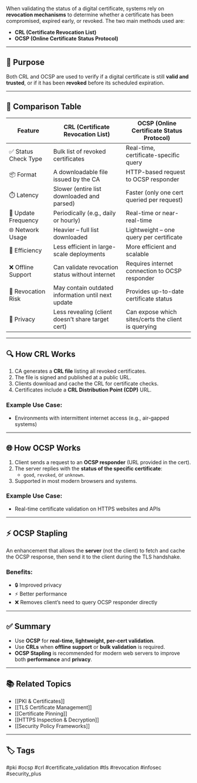 When validating the status of a digital certificate, systems rely on **revocation mechanisms** to determine whether a certificate has been compromised, expired early, or revoked. The two main methods used are:

- **CRL (Certificate Revocation List)**
- **OCSP (Online Certificate Status Protocol)**

---

## 🎯 Purpose

Both CRL and OCSP are used to verify if a digital certificate is still **valid and trusted**, or if it has been **revoked** before its scheduled expiration.

---

## 🧾 Comparison Table

| Feature               | CRL (Certificate Revocation List)                        | OCSP (Online Certificate Status Protocol)             |
|------------------------|----------------------------------------------------------|--------------------------------------------------------|
| ✅ Status Check Type   | Bulk list of revoked certificates                        | Real-time, certificate-specific query                 |
| 📦 Format              | A downloadable file issued by the CA                     | HTTP-based request to OCSP responder                  |
| ⏱️ Latency             | Slower (entire list downloaded and parsed)               | Faster (only one cert queried per request)            |
| 🔄 Update Frequency    | Periodically (e.g., daily or hourly)                     | Real-time or near-real-time                           |
| 🌐 Network Usage       | Heavier – full list downloaded                           | Lightweight – one query per certificate               |
| 🧠 Efficiency          | Less efficient in large-scale deployments                | More efficient and scalable                           |
| ❌ Offline Support     | Can validate revocation status without internet          | Requires internet connection to OCSP responder        |
| 📛 Revocation Risk     | May contain outdated information until next update       | Provides up-to-date certificate status                |
| 🔐 Privacy             | Less revealing (client doesn’t share target cert)        | Can expose which sites/certs the client is querying   |

---

## 🔍 How CRL Works

1. CA generates a **CRL file** listing all revoked certificates.
2. The file is signed and published at a public URL.
3. Clients download and cache the CRL for certificate checks.
4. Certificates include a **CRL Distribution Point (CDP)** URL.

### Example Use Case:
- Environments with intermittent internet access (e.g., air-gapped systems)

---

## 🌐 How OCSP Works

1. Client sends a request to an **OCSP responder** (URL provided in the cert).
2. The server replies with the **status of the specific certificate**:
   - `good`, `revoked`, or `unknown`.
3. Supported in most modern browsers and systems.

### Example Use Case:
- Real-time certificate validation on HTTPS websites and APIs

---

## ⚡ OCSP Stapling

An enhancement that allows the **server** (not the client) to fetch and cache the OCSP response, then send it to the client during the TLS handshake.

### Benefits:
- 🔒 Improved privacy
- ⚡ Better performance
- ❌ Removes client’s need to query OCSP responder directly

---

## ✅ Summary

- Use **OCSP** for **real-time, lightweight, per-cert validation**.
- Use **CRLs** when **offline support** or **bulk validation** is required.
- **OCSP Stapling** is recommended for modern web servers to improve both **performance** and **privacy**.

---

## 📚 Related Topics

- [[PKI & Certificates]]
- [[TLS Certificate Management]]
- [[Certificate Pinning]]
- [[HTTPS Inspection & Decryption]]
- [[Security Policy Frameworks]]

---

## 🏷 Tags

#pki #ocsp #crl #certificate_validation #tls #revocation #infosec #security_plus
